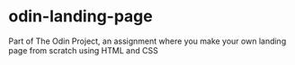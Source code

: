 # odin-landing-page
Part of The Odin Project, an assignment where you make your own landing page from scratch  using HTML and CSS

